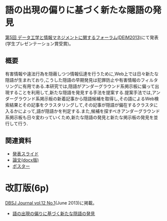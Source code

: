 # 語の出現の偏りに基づく新たな隠語の発見

[第5回 データ工学と情報マネジメントに関するフォーラム(DEIM2013)](http://db-event.jpn.org/deim2013)にて発表(学生プレゼンテーション賞受賞)。

## 概要

有害情報や違法行為を隠蔽しつつ情報伝達を行うために,Web上では日々新たな隠語が生まれており,こうした隠語の早期発見は犯罪防止や有害情報のフィルタリングに有用である.本研究では,隠語がアンダーグラウンド系掲示板に偏って出現することを利用して,新たな隠語を発見する手法を提案する.提案手法では,アンダーグラウンド系掲示板の新着記事から隠語候補を取得し,その語によるWeb検索結果とその記事をクラスタリングして,その記事が隠語が偏在するクラスタに入るかによって,語が隠語かを判定する.また,候補を探すべきアンダーグラウンド系掲示板も日々変わっていくため,新たな隠語の発見と新たな掲示板の発見を並行して行う.

## 関連資料

- [発表スライド](https://www.slideshare.net/saireya/ss-16947621)
- [論文(docx版)](https://www.scribd.com/doc/255147679)
- [ポスター](https://www.scribd.com/doc/257486031)

# 改訂版(6p)

[DBSJ Journal vol.12 No.1](http://dbsj.org/journal/dbsj_journal/dbsj_journal_vol12_no1)(June 2013)に掲載。

- [語の出現の偏りに基づく新たな隠語の発見](http://dbsj.org/journal/dbsj_journal/dbsj_journal_vol_12_no_1_49_54)
